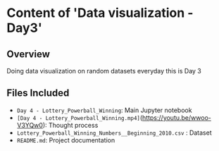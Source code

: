 
# Content of 'Data visualization - Day3'




## Overview
 Doing data visualization on random datasets everyday this is Day 3
 
##  Files Included
- `Day 4 - Lottery_Powerball_Winning`: Main Jupyter notebook
- `[Day 4 - Lottery_Powerball_Winning.mp4]`(https://youtu.be/wwoo-V3YQw0): Thought process
- `Lottery_Powerball_Winning_Numbers__Beginning_2010.csv` : Dataset
- `README.md`: Project documentation

